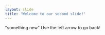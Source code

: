 ```yaml
---
layout: slide
title: "Welcome to our second slide!"
---
```

"something new"
Use the left arrow to go back! 
